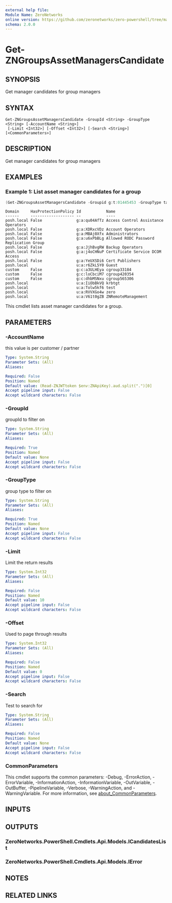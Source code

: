 ```yaml
---
external help file:
Module Name: ZeroNetworks
online version: https://github.com/zeronetworks/zero-powershell/tree/master/src/help/zeronetworks/get-zngroupsassetmanagerscandidate
schema: 2.0.0
---
```


# Get-ZNGroupsAssetManagersCandidate

## SYNOPSIS
Get manager candidates for group managers

## SYNTAX

```
Get-ZNGroupsAssetManagersCandidate -GroupId <String> -GroupType <String> [-AccountName <String>]
 [-Limit <Int32>] [-Offset <Int32>] [-Search <String>] [<CommonParameters>]
```

## DESCRIPTION
Get manager candidates for group managers

## EXAMPLES

### Example 1: List asset manager candidates for a group
```powershell
(Get-ZNGroupsAssetManagersCandidate -Groupid g:t:01445453 -GroupType tag).Items
```

```output
Domain     HasProtectionPolicy Id           Name
------     ------------------- --           ----
posh.local False               g:a:qu04AfTz Access Control Assistance Operators
posh.local False               g:a:XDRxcVDz Account Operators
posh.local False               g:a:MBAj0Xfx Administrators
posh.local False               g:a:u6xPbBLg Allowed RODC Password Replication Group
posh.local False               g:a:JjhBvgRW Backup Operators
posh.local False               g:a:j4oCHNuP Certificate Service DCOM Access
posh.local False               g:a:YeUXSDi6 Cert Publishers
posh.local                     u:a:r6ZkL5Y0 Guest
custom     False               g:c:a3ULHEya cgroup33184
custom     False               g:c:loCbciM7 cgroup420354
custom     False               g:c:dhbMSNxu cgroup565306
posh.local                     u:a:IiObBkVQ krbtgt
posh.local                     u:a:Tolw5kf6 test
posh.local                     u:a:RVVXGo4w zero
posh.local                     u:a:V61t0gZB ZNRemoteManagement
```

This cmdlet lists asset manager candidates for a group.

## PARAMETERS

### -AccountName
this value is per customer / partner

```yaml
Type: System.String
Parameter Sets: (All)
Aliases:

Required: False
Position: Named
Default value: (Read-ZNJWTtoken $env:ZNApiKey).aud.split(".")[0]
Accept pipeline input: False
Accept wildcard characters: False
```

### -GroupId
groupId to filter on

```yaml
Type: System.String
Parameter Sets: (All)
Aliases:

Required: True
Position: Named
Default value: None
Accept pipeline input: False
Accept wildcard characters: False
```

### -GroupType
group type to filter on

```yaml
Type: System.String
Parameter Sets: (All)
Aliases:

Required: True
Position: Named
Default value: None
Accept pipeline input: False
Accept wildcard characters: False
```

### -Limit
Limit the return results

```yaml
Type: System.Int32
Parameter Sets: (All)
Aliases:

Required: False
Position: Named
Default value: 10
Accept pipeline input: False
Accept wildcard characters: False
```

### -Offset
Used to page through results

```yaml
Type: System.Int32
Parameter Sets: (All)
Aliases:

Required: False
Position: Named
Default value: 0
Accept pipeline input: False
Accept wildcard characters: False
```

### -Search
Test to search for

```yaml
Type: System.String
Parameter Sets: (All)
Aliases:

Required: False
Position: Named
Default value: None
Accept pipeline input: False
Accept wildcard characters: False
```

### CommonParameters
This cmdlet supports the common parameters: -Debug, -ErrorAction, -ErrorVariable, -InformationAction, -InformationVariable, -OutVariable, -OutBuffer, -PipelineVariable, -Verbose, -WarningAction, and -WarningVariable. For more information, see [about_CommonParameters](http://go.microsoft.com/fwlink/?LinkID=113216).

## INPUTS

## OUTPUTS

### ZeroNetworks.PowerShell.Cmdlets.Api.Models.ICandidatesList

### ZeroNetworks.PowerShell.Cmdlets.Api.Models.IError

## NOTES

## RELATED LINKS

